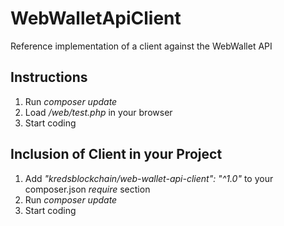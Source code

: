 # WebWalletApiClient
Reference implementation of a client against the WebWallet API

## Instructions
1. Run *composer update*
1. Load */web/test.php* in your browser
1. Start coding

## Inclusion of Client in your Project
1. Add *"kredsblockchain/web-wallet-api-client": "^1.0"* to your composer.json *require* section
1. Run *composer update*
1. Start coding
